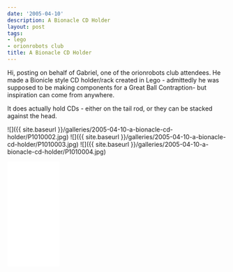 ```yaml
---
date: '2005-04-10'
description: A Bionacle CD Holder
layout: post
tags:
- lego
- orionrobots club
title: A Bionacle CD Holder
---
```

Hi, posting on behalf of Gabriel, one of the orionrobots club attendees.
He made a Bionicle style CD holder/rack created in Lego - admittedly he was supposed to be making components for a Great Ball Contraption- but inspiration can come from anywhere.

It does actually hold CDs - either on the tail rod, or they can be stacked against the head.

![]({{ site.baseurl }}/galleries/2005-04-10-a-bionacle-cd-holder/P1010002.jpg)
![]({{ site.baseurl }}/galleries/2005-04-10-a-bionacle-cd-holder/P1010003.jpg)
![]({{ site.baseurl }}/galleries/2005-04-10-a-bionacle-cd-holder/P1010004.jpg)

<iframe style="width:120px;height:240px;" marginwidth="0" marginheight="0" scrolling="no" frameborder="0" src="//ws-eu.amazon-adsystem.com/widgets/q?ServiceVersion=20070822&OneJS=1&Operation=GetAdHtml&MarketPlace=GB&source=ss&ref=as_ss_li_til&ad_type=product_link&tracking_id=orionrobots-21&language=en_GB&marketplace=amazon&region=GB&placement=B082WD5YV9&asins=B082WD5YV9&linkId=beb70788ccaaea84a7820473034e4cd9&show_border=true&link_opens_in_new_window=true"></iframe>
